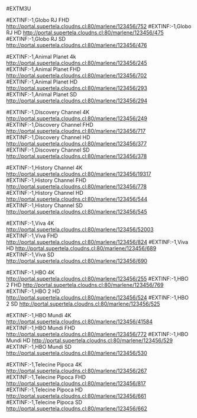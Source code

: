 #EXTM3U

#EXTINF:-1,Globo RJ FHD
http://portal.supertela.cloudns.cl:80/marlene/123456/752
#EXTINF:-1,Globo RJ HD
http://portal.supertela.cloudns.cl:80/marlene/123456/475
#EXTINF:-1,Globo RJ SD
http://portal.supertela.cloudns.cl:80/marlene/123456/476


#EXTINF:-1,Animal Planet 4k
http://portal.supertela.cloudns.cl:80/marlene/123456/245
#EXTINF:-1,Animal Planet FHD
http://portal.supertela.cloudns.cl:80/marlene/123456/702
#EXTINF:-1,Animal Planet HD
http://portal.supertela.cloudns.cl:80/marlene/123456/293
#EXTINF:-1,Animal Planet SD
http://portal.supertela.cloudns.cl:80/marlene/123456/294


#EXTINF:-1,Discovery Channel 4K
http://portal.supertela.cloudns.cl:80/marlene/123456/249
#EXTINF:-1,Discovery Channel FHD
http://portal.supertela.cloudns.cl:80/marlene/123456/717
#EXTINF:-1,Discovery Channel HD
http://portal.supertela.cloudns.cl:80/marlene/123456/377
#EXTINF:-1,Discovery Channel SD
http://portal.supertela.cloudns.cl:80/marlene/123456/378


#EXTINF:-1,History Channel 4K
http://portal.supertela.cloudns.cl:80/marlene/123456/19317
#EXTINF:-1,History Channel FHD
http://portal.supertela.cloudns.cl:80/marlene/123456/778
#EXTINF:-1,History Channel HD
http://portal.supertela.cloudns.cl:80/marlene/123456/544
#EXTINF:-1,History Channel SD
http://portal.supertela.cloudns.cl:80/marlene/123456/545


#EXTINF:-1,Viva 4K
http://portal.supertela.cloudns.cl:80/marlene/123456/52003
#EXTINF:-1,Viva FHD
http://portal.supertela.cloudns.cl:80/marlene/123456/824
#EXTINF:-1,Viva HD
http://portal.supertela.cloudns.cl:80/marlene/123456/689
#EXTINF:-1,Viva SD
http://portal.supertela.cloudns.cl:80/marlene/123456/690


#EXTINF:-1,HBO 4K
http://portal.supertela.cloudns.cl:80/marlene/123456/255
#EXTINF:-1,HBO 2 FHD
http://portal.supertela.cloudns.cl:80/marlene/123456/769
#EXTINF:-1,HBO 2 HD
http://portal.supertela.cloudns.cl:80/marlene/123456/524
#EXTINF:-1,HBO 2 SD
http://portal.supertela.cloudns.cl:80/marlene/123456/525


#EXTINF:-1,HBO Mundi 4K
http://portal.supertela.cloudns.cl:80/marlene/123456/41584
#EXTINF:-1,HBO Mundi FHD
http://portal.supertela.cloudns.cl:80/marlene/123456/772
#EXTINF:-1,HBO Mundi HD
http://portal.supertela.cloudns.cl:80/marlene/123456/529
#EXTINF:-1,HBO Mundi SD
http://portal.supertela.cloudns.cl:80/marlene/123456/530


#EXTINF:-1,Telecine Pipoca 4K
http://portal.supertela.cloudns.cl:80/marlene/123456/267
#EXTINF:-1,Telecine Pipoca FHD
http://portal.supertela.cloudns.cl:80/marlene/123456/817
#EXTINF:-1,Telecine Pipoca HD
http://portal.supertela.cloudns.cl:80/marlene/123456/661
#EXTINF:-1,Telecine Pipoca SD
http://portal.supertela.cloudns.cl:80/marlene/123456/662
